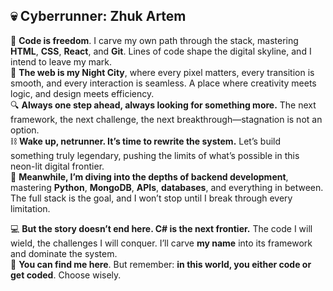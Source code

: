 ## 💀 Cyberrunner: Zhuk Artem  

💾 __Code is freedom__. I carve my own path through the stack, mastering __HTML__, __CSS__, __React__, and __Git__. Lines of code shape the digital skyline, and I intend to leave my mark.    
🌆 __The web is my Night City__, where every pixel matters, every transition is smooth, and every interaction is seamless. A place where creativity meets logic, and design meets efficiency.    
🔍 __Always one step ahead, always looking for something more.__ The next framework, the next challenge, the next breakthrough—stagnation is not an option.      
⛓ __Wake up, netrunner. It’s time to rewrite the system.__ Let’s build something truly legendary, pushing the limits of what’s possible in this neon-lit digital frontier.  
🐍 __Meanwhile, I’m diving into the depths of backend development__, mastering __Python__, __MongoDB__, __APIs__, __databases__, and everything in between. The full stack is the goal, and I won’t stop until I break through every limitation. 
  
💻 __But the story doesn’t end here. C# is the next frontier.__ The code I will wield, the challenges I will conquer. I’ll carve __my name__ into its framework and dominate the system.  
📡 __You can find me here__. But remember: __in this world, you either code or get coded__. Choose wisely.      
